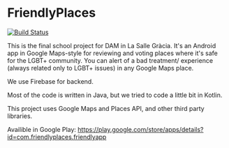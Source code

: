 # FriendlyPlaces
[![Build Status](https://travis-ci.com/tijunoi/FriendlyPlaces.svg?branch=master)](https://travis-ci.com/tijunoi/FriendlyPlaces)

This is the final school project for DAM in La Salle Gràcia. It's an
Android app in Google Maps-style for reviewing and voting places where
it's safe for the LGBT+ community. You can alert of a bad treatment/
experience (always related only to LGBT+ issues) in any Google Maps place.

We use Firebase for backend.

Most of the code is written in Java, but we tried to code a little bit
in Kotlin.

This project uses Google Maps and Places API, and other third party libraries.

Availible in Google Play: https://play.google.com/store/apps/details?id=com.friendlyplaces.friendlyapp
